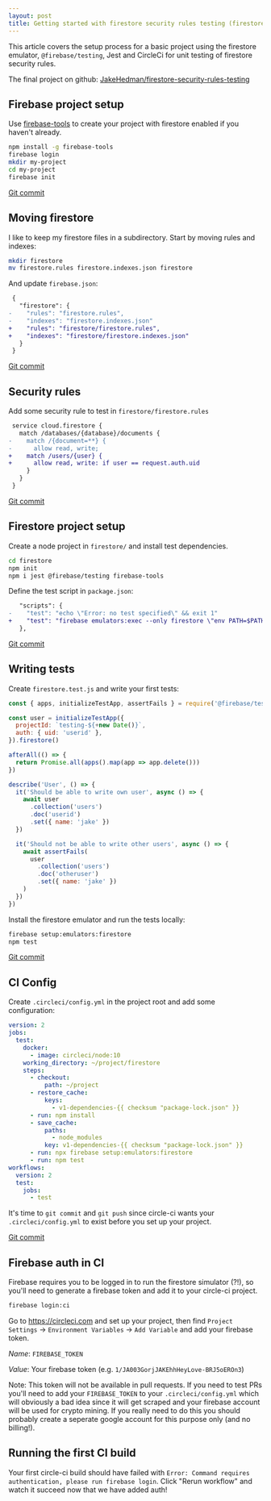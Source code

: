```yaml
---
layout: post
title: Getting started with firestore security rules testing (firestore emulator + Jest + CircleCi)
---
```


This article covers the setup process for a basic project using the firestore
emulator, `@firebase/testing`, Jest and CircleCi for unit testing of firestore
security rules.

The final project on github:
[JakeHedman/firestore-security-rules-testing](https://github.com/JakeHedman/firestore-security-rules-testing)

## Firebase project setup

Use
[firebase-tools](https://firebase.google.com/docs/cli#initialize_a_firebase_project)
to create your project with firestore enabled if you haven't already.

```sh
npm install -g firebase-tools
firebase login
mkdir my-project
cd my-project
firebase init
```

[Git commit](https://github.com/JakeHedman/firestore-security-rules-testing/commit/firebase-project-setup)

## Moving firestore 

I like to keep my firestore files in a subdirectory. Start by moving rules and
indexes:

```sh
mkdir firestore
mv firestore.rules firestore.indexes.json firestore
```

And update `firebase.json`:

```diff
 {
   "firestore": {
-    "rules": "firestore.rules",
-    "indexes": "firestore.indexes.json"
+    "rules": "firestore/firestore.rules",
+    "indexes": "firestore/firestore.indexes.json"
   }
 }
```

[Git commit](https://github.com/JakeHedman/firestore-security-rules-testing/commit/moving-firestore)

## Security rules

Add some security rule to test in `firestore/firestore.rules`

```diff
 service cloud.firestore {
   match /databases/{database}/documents {
-    match /{document=**} {
-      allow read, write;
+    match /users/{user} {
+      allow read, write: if user == request.auth.uid
     }
   }
 }
```

[Git commit](https://github.com/JakeHedman/firestore-security-rules-testing/commit/security-rules)

## Firestore project setup

Create a node project in `firestore/` and install test dependencies.

```sh
cd firestore
npm init
npm i jest @firebase/testing firebase-tools
```

Define the test script in `package.json`:

```diff
   "scripts": {
-    "test": "echo \"Error: no test specified\" && exit 1"
+    "test": "firebase emulators:exec --only firestore \"env PATH=$PATH jest --colors\""
   },
```

[Git commit](https://github.com/JakeHedman/firestore-security-rules-testing/commit/firestore-project-setup)

## Writing tests

Create `firestore.test.js` and write your first tests:

```js
const { apps, initializeTestApp, assertFails } = require('@firebase/testing')

const user = initializeTestApp({
  projectId: `testing-${+new Date()}`,
  auth: { uid: 'userid' },
}).firestore()

afterAll(() => {
  return Promise.all(apps().map(app => app.delete()))
})

describe('User', () => {
  it('Should be able to write own user', async () => {
    await user
      .collection('users')
      .doc('userid')
      .set({ name: 'jake' })
  })

  it('Should not be able to write other users', async () => {
    await assertFails(
      user
        .collection('users')
        .doc('otheruser')
        .set({ name: 'jake' })
    )
  })
})
```

Install the firestore emulator and run the tests locally:

```sh
firebase setup:emulators:firestore
npm test
```

[Git commit](https://github.com/JakeHedman/firestore-security-rules-testing/commit/writing-tests)

## CI Config

Create `.circleci/config.yml` in the project root and add some configuration:
```yaml
version: 2
jobs:
  test:
    docker:
      - image: circleci/node:10
    working_directory: ~/project/firestore
    steps:
      - checkout:
          path: ~/project
      - restore_cache:
          keys:
            - v1-dependencies-{{ checksum "package-lock.json" }}
      - run: npm install
      - save_cache:
          paths:
            - node_modules
          key: v1-dependencies-{{ checksum "package-lock.json" }}
      - run: npx firebase setup:emulators:firestore
      - run: npm test
workflows:
  version: 2
  test:
    jobs:
      - test
```

It's time to `git commit` and `git push` since circle-ci wants your
`.circleci/config.yml` to exist before you set up your project.

[Git commit](https://github.com/JakeHedman/firestore-security-rules-testing/commit/ci-config)

## Firebase auth in CI

Firebase requires you to be logged in to run the firestore simulator (?!), so
you'll need to generate a firebase token and add it to your circle-ci project.

```sh
firebase login:ci
```

Go to https://circleci.com and set up your project, then find `Project
Settings` -> `Environment Variables` -> `Add Variable` and add your firebase
token.

*Name*: `FIREBASE_TOKEN`

*Value*: Your firebase token (e.g. `1/JA003GorjJAKEhhHeyLove-BRJ5oEROn3`)

Note: This token will not be available in pull requests. If you need to test
PRs you'll need to add your `FIREBASE_TOKEN` to your `.circleci/config.yml`
which will obviously a bad idea since it will get scraped and your firebase
account will be used for crypto mining. If you really need to do this you
should probably create a seperate google account for this purpose only (and no
billing!).

## Running the first CI build

Your first circle-ci build should have failed with `Error: Command requires
authentication, please run firebase login`. Click "Rerun workflow" and watch it
succeed now that we have added auth!
